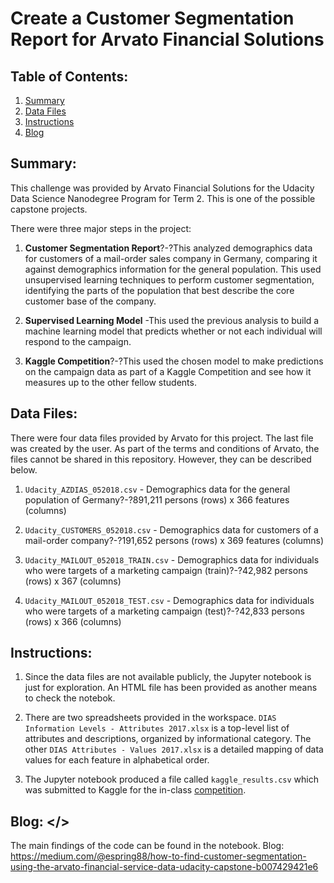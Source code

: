 # Create a Customer Segmentation Report for Arvato Financial Solutions


## Table of Contents:
1. [Summary](#summary)
2. [Data Files](#files)
3. [Instructions](#instructions)
4. [Blog](#blog)


## Summary: <a name="summary"></a>

This challenge was provided by Arvato Financial Solutions for the Udacity Data Science Nanodegree Program for Term 2. This is one of the possible capstone projects.

There were three major steps in the project:

1. **Customer Segmentation Report**?-?This analyzed demographics data for customers of a mail-order sales company in Germany, comparing it against demographics information for the general population. This used unsupervised learning techniques to perform customer segmentation, identifying the parts of the population that best describe the core
customer base of the company. 

2. **Supervised Learning Model** -This used the previous analysis to build a machine learning model that predicts whether or not each individual will respond to the campaign.

3. **Kaggle Competition**?-?This used the chosen model to make predictions on the campaign data as part of a Kaggle Competition and see how it measures up to the other fellow students.

## Data Files: <a name="files"></a>

There were four data files provided by Arvato for this project. The last file was created by the user. As part of the terms and conditions of Arvato, the files cannot be shared in this repository. However, they can be described below.

1. `Udacity_AZDIAS_052018.csv` - Demographics data for the general population of Germany?-?891,211 persons (rows) x 366 features (columns)

2. `Udacity_CUSTOMERS_052018.csv` - Demographics data for customers of a mail-order company?-?191,652 persons (rows) x 369 features (columns)

3. `Udacity_MAILOUT_052018_TRAIN.csv` - Demographics data for individuals who were targets of a marketing campaign (train)?-?42,982 persons (rows) x 367 (columns)

4. `Udacity_MAILOUT_052018_TEST.csv` - Demographics data for individuals who were targets of a marketing campaign (test)?-?42,833 persons (rows) x 366 (columns)


## Instructions: <a name="instructions"></a>

1. Since the data files are not available publicly, the Jupyter notebook is just for exploration. An HTML file has been provided as another means to check the notebok.

2. There are two spreadsheets provided in the workspace. `DIAS Information Levels - Attributes 2017.xlsx` is a top-level list of attributes and descriptions, organized by informational category. The other `DIAS Attributes - Values 2017.xlsx` is a detailed mapping of data values for each feature in alphabetical order.

3. The Jupyter notebook produced a file called `kaggle_results.csv` which was submitted to Kaggle for the in-class [competition](https://www.kaggle.com/c/udacity-arvato-identify-customers).


## Blog: <a name="blog"></>

The main findings of the code can be found in the notebook.
Blog: https://medium.com/@espring88/how-to-find-customer-segmentation-using-the-arvato-financial-service-data-udacity-capstone-b007429421e6